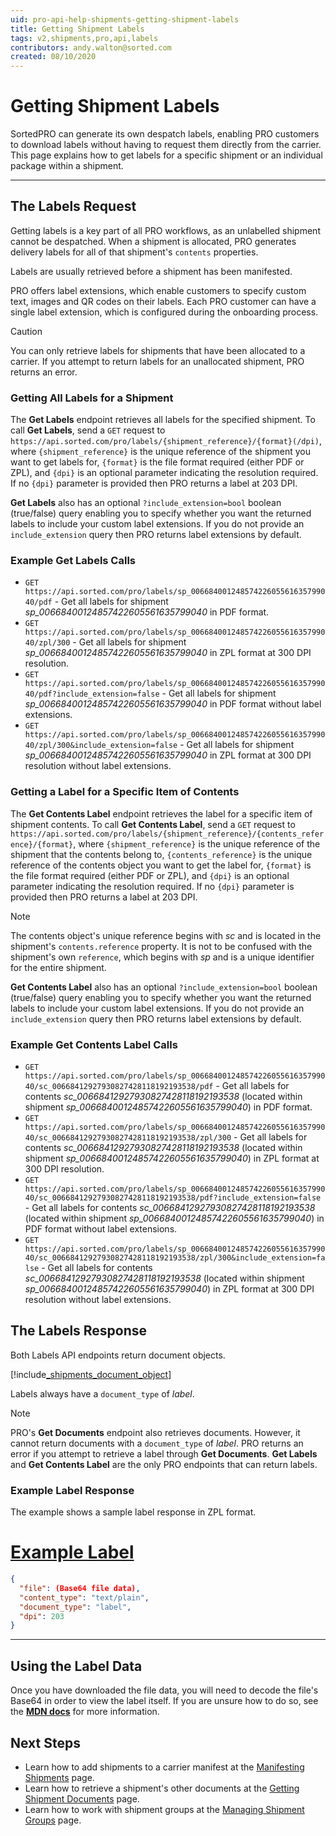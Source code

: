 ```yaml
---
uid: pro-api-help-shipments-getting-shipment-labels
title: Getting Shipment Labels
tags: v2,shipments,pro,api,labels
contributors: andy.walton@sorted.com
created: 08/10/2020
---
```

# Getting Shipment Labels

SortedPRO can generate its own despatch labels, enabling PRO customers to download labels without having to request them directly from the carrier. This page explains how to get labels for a specific shipment or an individual package within a shipment.

---

## The Labels Request

Getting labels is a key part of all PRO workflows, as an unlabelled shipment cannot be despatched. When a shipment is allocated, PRO generates delivery labels for all of that shipment's `contents` properties.

Labels are usually retrieved before a shipment has been manifested.

PRO offers label extensions, which enable customers to specify custom text, images and QR codes on their labels. Each PRO customer can have a single label extension, which is configured during the onboarding process.

> [!CAUTION]
> 
> You can only retrieve labels for shipments that have been allocated to a carrier. If you attempt to return labels for an unallocated shipment, PRO returns an error.

### Getting All Labels for a Shipment

The **Get Labels** endpoint retrieves all labels for the specified shipment. To call **Get Labels**, send a `GET` request to `https://api.sorted.com/pro/labels/{shipment_reference}/{format}(/dpi)`, where `{shipment_reference}` is the unique reference of the shipment you want to get labels for, `{format}` is the file format required (either PDF or ZPL), and `{dpi}` is an optional parameter indicating the resolution required. If no `{dpi}` parameter is provided then PRO returns a label at 203 DPI.

**Get Labels** also has an optional `?include_extension=bool` boolean (true/false) query enabling you to specify whether you want the returned labels to include your custom label extensions. If you do not provide an `include_extension` query then PRO returns label extensions by default.

### Example Get Labels Calls

* `GET https://api.sorted.com/pro/labels/sp_00668400124857422605561635799040/pdf` - Get all labels for shipment _sp_00668400124857422605561635799040_ in PDF format.
* `GET https://api.sorted.com/pro/labels/sp_00668400124857422605561635799040/zpl/300` - Get all labels for shipment _sp_00668400124857422605561635799040_ in ZPL format at 300 DPI resolution.
* `GET https://api.sorted.com/pro/labels/sp_00668400124857422605561635799040/pdf?include_extension=false` - Get all labels for shipment _sp_00668400124857422605561635799040_ in PDF format without label extensions.
* `GET https://api.sorted.com/pro/labels/sp_00668400124857422605561635799040/zpl/300&include_extension=false` - Get all labels for shipment _sp_00668400124857422605561635799040_ in ZPL format at 300 DPI resolution without label extensions.

### Getting a Label for a Specific Item of Contents

The **Get Contents Label** endpoint retrieves the label for a specific item of shipment contents. To call **Get Contents Label**, send a `GET` request to `https://api.sorted.com/pro/labels/{shipment_reference}/{contents_reference}/{format}`, where `{shipment_reference}` is the unique reference of the shipment that the contents belong to, `{contents_reference}` is the unique reference of the contents object you want to get the label for, `{format}` is the file format required (either PDF or ZPL), and `{dpi}` is an optional parameter indicating the resolution required. If no `{dpi}` parameter is provided then PRO returns a label at 203 DPI.

> [!NOTE]
> The contents object's unique reference begins with _sc_ and is located in the shipment's `contents.reference` property. It is not to be confused with the shipment's own `reference`, which begins with _sp_ and is a unique identifier for the entire shipment.

**Get Contents Label** also has an optional `?include_extension=bool` boolean (true/false) query enabling you to specify whether you want the returned labels to include your custom label extensions. If you do not provide an `include_extension` query then PRO returns label extensions by default.

### Example Get Contents Label Calls

* `GET https://api.sorted.com/pro/labels/sp_00668400124857422605561635799040/sc_00668412927930827428118192193538/pdf` - Get all labels for contents _sc_00668412927930827428118192193538_ (located within shipment _sp_00668400124857422605561635799040_) in PDF format. 
* `GET https://api.sorted.com/pro/labels/sp_00668400124857422605561635799040/sc_00668412927930827428118192193538/zpl/300` - Get all labels for contents _sc_00668412927930827428118192193538_ (located within shipment _sp_00668400124857422605561635799040_) in ZPL format at 300 DPI resolution. 
* `GET https://api.sorted.com/pro/labels/sp_00668400124857422605561635799040/sc_00668412927930827428118192193538/pdf?include_extension=false` - Get all labels for contents _sc_00668412927930827428118192193538_ (located within shipment _sp_00668400124857422605561635799040_) in PDF format without label extensions. 
* `GET https://api.sorted.com/pro/labels/sp_00668400124857422605561635799040/sc_00668412927930827428118192193538/zpl/300&include_extension=false` - Get all labels for contents _sc_00668412927930827428118192193538_ (located within shipment _sp_00668400124857422605561635799040_) in ZPL format at 300 DPI resolution without label extensions. 

## The Labels Response

Both Labels API endpoints return document objects. 

[!include[_shipments_document_object](../includes/_shipments_document_object.md)]

Labels always have a `document_type` of _label_.

> [!NOTE]
> PRO's **Get Documents** endpoint also retrieves documents. However, it cannot return documents with a `document_type` of _label_. PRO returns an error if you attempt to retrieve a label through **Get Documents**. **Get Labels** and **Get Contents Label** are the only PRO endpoints that can return labels.

### Example Label Response

The example shows a sample label response in ZPL format.

# [Example Label](#tab/example-label)

```json
{
  "file": (Base64 file data),
  "content_type": "text/plain",
  "document_type": "label",
  "dpi": 203
}
```
---

## Using the Label Data

Once you have downloaded the file data, you will need to decode the file's Base64 in order to view the label itself. If you are unsure how to do so, see the **[MDN docs](https://developer.mozilla.org/en-US/docs/Web/API/WindowBase64/Base64_encoding_and_decoding)** for more information.

## Next Steps

* Learn how to add shipments to a carrier manifest at the [Manifesting Shipments](/pro/api/shipments/manifesting_shipments.html) page.
* Learn how to retrieve a shipment's other documents at the [Getting Shipment Documents](/pro/api/shipments/getting_shipment_documents.html) page.
* Learn how to work with shipment groups at the [Managing Shipment Groups](/pro/api/shipments/managing_shipment_groups.html) page.